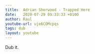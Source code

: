 ```yaml
---
title:  Adrian Sherwood - Trapped Here
date:   2020-07-29 09:33:33 +0100
author: Raul
youtube-url: uje6COMcpqs
tags: dub
layout: youtube
---
```


Dub it.
